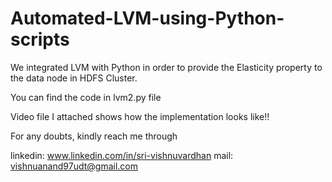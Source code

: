 # Automated-LVM-using-Python-scripts

We integrated LVM with Python in order to provide the Elasticity property to the data node in HDFS Cluster.

You can find the code in lvm2.py file

Video file I attached shows how the implementation looks like!!

For any doubts, kindly reach me through

linkedin: www.linkedin.com/in/sri-vishnuvardhan
mail: vishnuanand97udt@gmail.com
